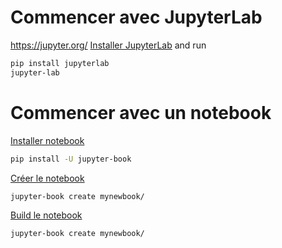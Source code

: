 
# Commencer avec JupyterLab
https://jupyter.org/
[Installer JupyterLab](https://jupyter.org/install) and run
```bash
pip install jupyterlab
jupyter-lab
```



# Commencer avec un notebook
[Installer notebook](https://jupyterbook.org/start/overview.html)
```bash
pip install -U jupyter-book
```

[Créer le notebook](https://jupyterbook.org/start/create.html)
```bash
jupyter-book create mynewbook/
```

[Build le notebook](https://jupyterbook.org/start/build.html)
```bash
jupyter-book create mynewbook/
```

